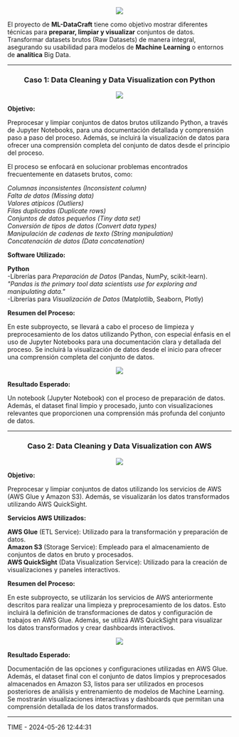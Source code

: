 <p align="center"><img src="https://github.com/ccalvop/ML-DataCraft/assets/126183973/d0f7ae71-5299-48fd-a67c-d0588d2b3cdc" /></p>

El proyecto de **ML-DataCraft** tiene como objetivo mostrar diferentes técnicas para **preparar, limpiar y visualizar** conjuntos de datos. Transformar datasets brutos (Raw Datasets) de manera integral, asegurando su usabilidad para modelos de **Machine Learning** o entornos de **analítica** Big Data.

***

### <p align="center">Caso 1: Data Cleaning y Data Visualization con Python</p>

<p align="center"><img src="https://github.com/ccalvop/ML-DataCraft/assets/126183973/dbab2846-4b01-48eb-a20c-7d8ed16af63d" /></p>

**Objetivo:**

Preprocesar y limpiar conjuntos de datos brutos utilizando Python, a través de Jupyter Notebooks, para una documentación detallada y comprensión paso a paso del proceso. Además, se incluirá la visualización de datos para ofrecer una comprensión completa del conjunto de datos desde el principio del proceso.

El proceso se enfocará en solucionar problemas encontrados frecuentemente en datasets brutos, como:

*Columnas inconsistentes (Inconsistent column)  
Falta de datos (Missing data)  
Valores atípicos (Outliers)  
Filas duplicadas (Duplicate rows)  
Conjuntos de datos pequeños (Tiny data set)  
Conversión de tipos de datos (Convert data types)  
Manipulación de cadenas de texto (String manipulation)  
Concatenación de datos (Data concatenation)*

**Software Utilizado:**

**Python**  
  -Librerías para *Preparación de Datos* (Pandas, NumPy, scikit-learn).  
      *"Pandas is the primary tool data scientists use for exploring and manipulating data."*  
  -Librerías para *Visualización de Datos* (Matplotlib, Seaborn, Plotly)

**Resumen del Proceso:**

En este subproyecto, se llevará a cabo el proceso de limpieza y preprocesamiento de los datos utilizando Python, con especial énfasis en el uso de Jupyter Notebooks para una documentación clara y detallada del proceso. Se incluirá la visualización de datos desde el inicio para ofrecer una comprensión completa del conjunto de datos.

<p align="center"><img src="https://github.com/ccalvop/ML-DataCraft/assets/126183973/838c9e3f-1e28-460f-8d05-8d386e7aba6c" /></p>

**Resultado Esperado:**

Un notebook (Jupyter Notebook) con el proceso de preparación de datos. Además, el dataset final limpio y procesado, junto con visualizaciones relevantes que proporcionen una comprensión más profunda del conjunto de datos.

***

### <p align="center">Caso 2: Data Cleaning y Data Visualization con AWS</p>

<p align="center"><img src="https://github.com/ccalvop/ML-DataCraft/assets/126183973/583b8551-7b1a-4013-80bc-c5ecfb5724f5" /></p>

**Objetivo:**

Preprocesar y limpiar conjuntos de datos utilizando los servicios de AWS (AWS Glue y Amazon S3). Además, se visualizarán los datos transformados utilizando AWS QuickSight.

**Servicios AWS Utilizados:**

**AWS Glue** (ETL Service): Utilizado para la transformación y preparación de datos.  
**Amazon S3** (Storage Service): Empleado para el almacenamiento de conjuntos de datos en bruto y procesados.  
**AWS QuickSight** (Data Visualization Service): Utilizado para la creación de visualizaciones y paneles interactivos.

**Resumen del Proceso:**

En este subproyecto, se utilizarán los servicios de AWS anteriormente descritos para realizar una limpieza y preprocesamiento de los datos. Esto incluirá la definición de transformaciones de datos y configuración de trabajos en AWS Glue. Además, se utilizá AWS QuickSight para visualizar los datos transformados y crear dashboards interactivos.

<p align="center"><img src="https://github.com/ccalvop/ML-DataCraft/assets/126183973/863e37a2-5887-4f69-a297-2c9748c5e28b" /></p>

**Resultado Esperado:**

Documentación de las opciones y configuraciones utilizadas en AWS Glue. Además, el dataset final con el conjunto de datos limpios y preprocesados almacenados en Amazon S3, listos para ser utilizados en procesos posteriores de análisis y entrenamiento de modelos de Machine Learning. Se mostrarán visualizaciones interactivas y dashboards que permitan una comprensión detallada de los datos transformados.

***

TIME - 2024-05-26 12:44:31